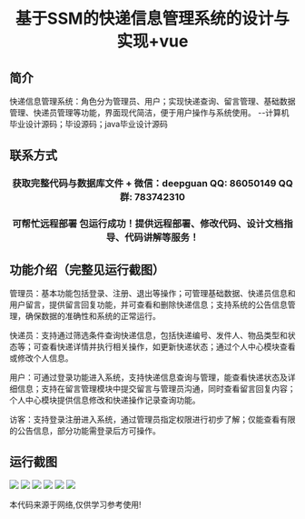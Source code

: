 <p><h1 align="center">基于SSM的快递信息管理系统的设计与实现+vue</h1></p>

## 简介
快递信息管理系统：角色分为管理员、用户；实现快递查询、留言管理、基础数据管理、快递员管理等功能，界面现代简洁，便于用户操作与系统使用。    --计算机毕业设计源码；毕设源码；java毕业设计源码


## 联系方式
<p><h3 align="center">获取完整代码与数据库文件 + 微信：deepguan QQ: 86050149 QQ群: 783742310</h3></p>
<p><h3 align="center">可帮忙远程部署 包运行成功！提供远程部署、修改代码、设计文档指导、代码讲解等服务！</h3></p>

## 功能介绍（完整见运行截图）
管理员：基本功能包括登录、注册、退出等操作；可管理基础数据、快递员信息和用户留言，提供留言回复功能，并可查看和删除快递信息；支持系统的公告信息管理，确保数据的准确性和系统的正常运行。

快递员：支持通过筛选条件查询快递信息，包括快递编号、发件人、物品类型和状态等；可查看快递详情并执行相关操作，如更新快递状态；通过个人中心模块查看或修改个人信息。

用户：可通过登录功能进入系统，支持快递信息查询与管理，能查看快递状态及详细信息；支持在留言管理模块中提交留言与管理员沟通，同时查看留言回复内容；个人中心模块提供信息修改和快递操作记录查询功能。

访客：支持登录注册进入系统，通过管理员指定权限进行初步了解；仅能查看有限的公告信息，部分功能需登录后方可操作。


## 运行截图
![](https://bs-1329754181.cos.ap-shanghai.myqcloud.com/ssm/ExpressInfoManagementSystem/img/001.jpg)
![](https://bs-1329754181.cos.ap-shanghai.myqcloud.com/ssm/ExpressInfoManagementSystem/img/002.jpg)
![](https://bs-1329754181.cos.ap-shanghai.myqcloud.com/ssm/ExpressInfoManagementSystem/img/003.jpg)
![](https://bs-1329754181.cos.ap-shanghai.myqcloud.com/ssm/ExpressInfoManagementSystem/img/004.jpg)
![](https://bs-1329754181.cos.ap-shanghai.myqcloud.com/ssm/ExpressInfoManagementSystem/img/005.jpg)
![](https://bs-1329754181.cos.ap-shanghai.myqcloud.com/ssm/ExpressInfoManagementSystem/img/006.jpg)

<p>本代码来源于网络,仅供学习参考使用!</p>
